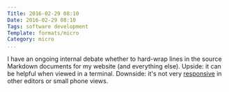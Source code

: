 ```yaml
---
Title: 2016-02-29 08:10
Date: 2016-02-29 08:10
Tags: software development
Template: formats/micro
Category: micro
...
```


I have an ongoing internal debate whether to hard-wrap lines in the source Markdown documents for my website (and everything else). Upside: it can be helpful when viewed in a terminal. Downside: it's not very [responsive] in other editors or small phone views.

[responsive]: http://ami.responsivedesign.is/?url=http%3A%2F%2Fwww.chriskrycho.com%2F2016%2Frust-and-swift-xiii.txt
